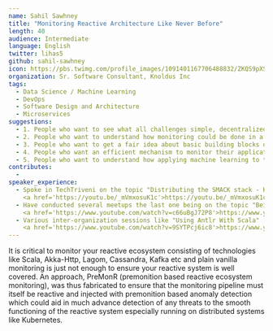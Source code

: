 ```yaml
---
name: Sahil Sawhney
title: "Monitoring Reactive Architecture Like Never Before"
length: 40
audience: Intermediate
language: English
twitter: lihas5
github: sahil-sawhney
icon: https://pbs.twimg.com/profile_images/1091401167706488832/ZKQS9pXS_400x400.jpg
organization: Sr. Software Consultant, Knoldus Inc
tags:
  - Data Science / Machine Learning
  - DevOps
  - Software Design and Architecture
  - Microservices
suggestions:
  - 1. People who want to see what all challenges simple, decentralized monitoring brings wrt distributed systems.
  - 2. People who want to understand how monitoring could be done in a reactive way and what all challenges it solves.
  - 3. People who want to get a fair idea about basic building blocks of a successful reactive monitoring pipeline.
  - 4. People who want an efficient mechanism to monitor their applications running over distributed platforms.
  - 5. People who want to understand how applying machine learning to the accumulated metrics could proactively communicate a future failure.
contributes:
  - 
speaker_experience:
  - Spoke in TechTriveni on the topic "Distributing the SMACK stack - Kubernetes VS DCOS"
    <a href='https://youtu.be/_mVmxosuK1c'>https://youtu.be/_mVmxosuK1c</a>
  - Have conducted several meetups the last one being on the topic "Being Stateful In Kubernetes"
    <a href='https://www.youtube.com/watch?v=c66uBgJ72P8'>https://www.youtube.com/watch?v=c66uBgJ72P8</a>
  - Various inter-organization sessions like "Using Antlr With Scala"
    <a href='https://www.youtube.com/watch?v=9SYTPcj6ic8'>https://www.youtube.com/watch?v=9SYTPcj6ic8</a>
---
```

It is critical to monitor your reactive ecosystem consisting of technologies like Scala, Akka-Http, Lagom, Cassandra, Kafka etc and plain vanilla monitoring is just not enough to ensure your reactive system is well covered. An approach, PreMonR (premonition based reactive ecosystem monitoring), was thus fabricated to ensure that the monitoring pipeline must itself be reactive and injected with premonition based anomaly detection which could aid in much advance detection of any threats to the smooth functioning of the reactive system especially running on distributed systems like Kubernetes.
